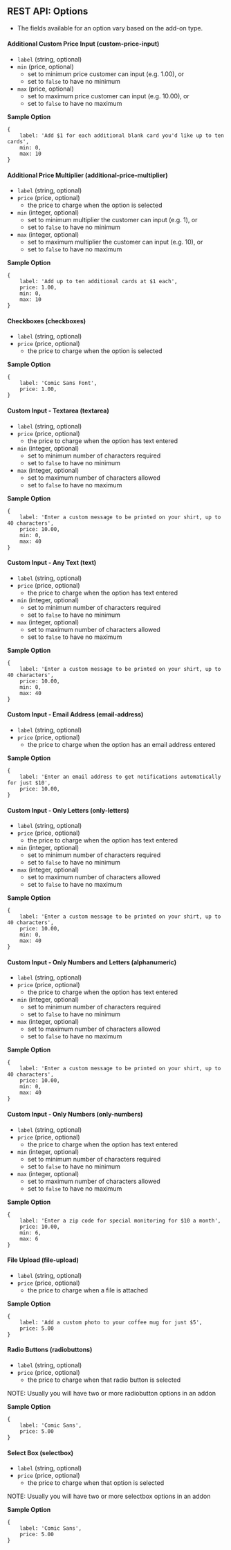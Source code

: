 ## REST API: Options

* The fields available for an option vary based on the add-on type.

#### Additional Custom Price Input (custom-price-input)

- `label` (string, optional)
- `min` (price, optional)
    - set to minimum price customer can input (e.g. 1.00), or
    - set to `false` to have no minimum
- `max` (price, optional)
    - set to maximum price customer can input (e.g. 10.00), or
    - set to `false` to have no maximum

**Sample Option**
```
{
	label: 'Add $1 for each additional blank card you'd like up to ten cards',
	min: 0,
	max: 10
}
```

#### Additional Price Multiplier (additional-price-multiplier)

- `label` (string, optional)
- `price` (price, optional)
    - the price to charge when the option is selected
- `min` (integer, optional)
    - set to minimum multiplier the customer can input (e.g. 1), or
    - set to `false` to have no minimum
- `max` (integer, optional)
    - set to maximum multiplier the customer can input (e.g. 10), or
    - set to `false` to have no maximum

**Sample Option**
```
{
	label: 'Add up to ten additional cards at $1 each',
	price: 1.00,
	min: 0,
	max: 10
}
```

#### Checkboxes (checkboxes)

- `label` (string, optional)
- `price` (price, optional)
    - the price to charge when the option is selected

**Sample Option**
```
{
	label: 'Comic Sans Font',
	price: 1.00,
}
```

#### Custom Input - Textarea (textarea)

- `label` (string, optional)
- `price` (price, optional)
    - the price to charge when the option has text entered
- `min` (integer, optional)
    - set to minimum number of characters required
    - set to `false` to have no minimum
- `max` (integer, optional)
    - set to maximum number of characters allowed
    - set to `false` to have no maximum

**Sample Option**
```
{
	label: 'Enter a custom message to be printed on your shirt, up to 40 characters',
	price: 10.00,
	min: 0,
	max: 40
}
```

#### Custom Input - Any Text (text)

- `label` (string, optional)
- `price` (price, optional)
    - the price to charge when the option has text entered
- `min` (integer, optional)
    - set to minimum number of characters required
    - set to `false` to have no minimum
- `max` (integer, optional)
    - set to maximum number of characters allowed
    - set to `false` to have no maximum

**Sample Option**
```
{
	label: 'Enter a custom message to be printed on your shirt, up to 40 characters',
	price: 10.00,
	min: 0,
	max: 40
}
```

#### Custom Input - Email Address (email-address)

- `label` (string, optional)
- `price` (price, optional)
    - the price to charge when the option has an email address entered

**Sample Option**
```
{
	label: 'Enter an email address to get notifications automatically for just $10',
	price: 10.00,
}
```

#### Custom Input - Only Letters (only-letters)

- `label` (string, optional)
- `price` (price, optional)
    - the price to charge when the option has text entered
- `min` (integer, optional)
    - set to minimum number of characters required
    - set to `false` to have no minimum
- `max` (integer, optional)
    - set to maximum number of characters allowed
    - set to `false` to have no maximum

**Sample Option**
```
{
	label: 'Enter a custom message to be printed on your shirt, up to 40 characters',
	price: 10.00,
	min: 0,
	max: 40
}
```

#### Custom Input - Only Numbers and Letters (alphanumeric)

- `label` (string, optional)
- `price` (price, optional)
    - the price to charge when the option has text entered
- `min` (integer, optional)
    - set to minimum number of characters required
    - set to `false` to have no minimum
- `max` (integer, optional)
    - set to maximum number of characters allowed
    - set to `false` to have no maximum

**Sample Option**
```
{
	label: 'Enter a custom message to be printed on your shirt, up to 40 characters',
	price: 10.00,
	min: 0,
	max: 40
}
```

#### Custom Input - Only Numbers (only-numbers)

- `label` (string, optional)
- `price` (price, optional)
    - the price to charge when the option has text entered
- `min` (integer, optional)
    - set to minimum number of characters required
    - set to `false` to have no minimum
- `max` (integer, optional)
    - set to maximum number of characters allowed
    - set to `false` to have no maximum

**Sample Option**
```
{
	label: 'Enter a zip code for special monitoring for $10 a month',
	price: 10.00,
	min: 6,
	max: 6
}
```

#### File Upload (file-upload)

- `label` (string, optional)
- `price` (price, optional)
    - the price to charge when a file is attached

**Sample Option**
```
{
	label: 'Add a custom photo to your coffee mug for just $5',
	price: 5.00
}
```

#### Radio Buttons (radiobuttons)

- `label` (string, optional)
- `price` (price, optional)
    - the price to charge when that radio button is selected

NOTE: Usually you will have two or more radiobutton options in an addon

**Sample Option**
```
{
	label: 'Comic Sans',
	price: 5.00
}
```

#### Select Box (selectbox)

- `label` (string, optional)
- `price` (price, optional)
    - the price to charge when that option is selected

NOTE: Usually you will have two or more selectbox options in an addon

**Sample Option**
```
{
	label: 'Comic Sans',
	price: 5.00
}
```

